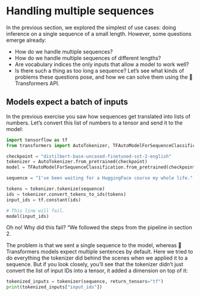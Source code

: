 # Handling multiple sequences
In the previous section, we explored the simplest of use cases: doing inference on a single sequence of a small length. However, some questions emerge already:

- How do we handle multiple sequences?
- How do we handle multiple sequences of different lengths?
- Are vocabulary indices the only inputs that allow a model to work well?
- Is there such a thing as too long a sequence?
Let’s see what kinds of problems these questions pose, and how we can solve them using the 🤗 Transformers API.

## Models expect a batch of inputs

In the previous exercise you saw how sequences get translated into lists of numbers. Let’s convert this list of numbers to a tensor and send it to the model:
```python
import tensorflow as tf
from transformers import AutoTokenizer, TFAutoModelForSequenceClassification

checkpoint = "distilbert-base-uncased-finetuned-sst-2-english"
tokenizer = AutoTokenizer.from_pretrained(checkpoint)
model = TFAutoModelForSequenceClassification.from_pretrained(checkpoint)

sequence = "I've been waiting for a HuggingFace course my whole life."

tokens = tokenizer.tokenize(sequence)
ids = tokenizer.convert_tokens_to_ids(tokens)
input_ids = tf.constant(ids)

# This line will fail.
model(input_ids)
```

Oh no! Why did this fail? “We followed the steps from the pipeline in section 2.

The problem is that we sent a single sequence to the model, whereas 🤗 Transformers models expect multiple sentences by default. 
Here we tried to do everything the tokenizer did behind the scenes when we applied it to a sequence. 
But if you look closely, you’ll see that the tokenizer didn’t just convert the list of input IDs into a tensor, it added a dimension on top of it:

```python
tokenized_inputs = tokenizer(sequence, return_tensors="tf")
print(tokenized_inputs["input_ids"])
```

